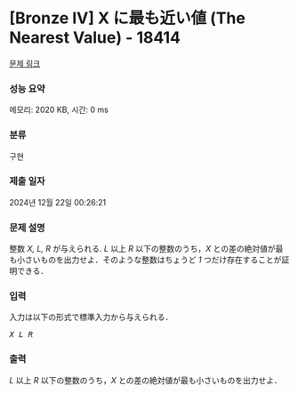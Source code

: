 # [Bronze IV] X に最も近い値 (The Nearest Value) - 18414 

[문제 링크](https://www.acmicpc.net/problem/18414) 

### 성능 요약

메모리: 2020 KB, 시간: 0 ms

### 분류

구현

### 제출 일자

2024년 12월 22일 00:26:21

### 문제 설명

<p>整数 <var>X, L, R</var> が与えられる. <var>L</var> 以上 <var>R</var> 以下の整数のうち，<var>X</var> との差の絶対値が最も小さいものを出力せよ．そのような整数はちょうど <var>1</var> つだけ存在することが証明できる．</p>

### 입력 

 <p>入力は以下の形式で標準入力から与えられる．</p>

<pre><var>X</var> <var>L</var> <var>R</var></pre>

### 출력 

 <p><var>L</var> 以上 <var>R</var> 以下の整数のうち，<var>X</var> との差の絶対値が最も小さいものを出力せよ．</p>

